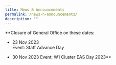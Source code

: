 ```yaml
---
title: News & Announcements
permalink: /news-n-announcements/
description: ""
---
```

**Closure of General Office on these dates:
* 23 Nov 2023  
Event: Staff Advance Day

* 30 Nov 2023
Event: W1 Cluster EAS Day 2023**